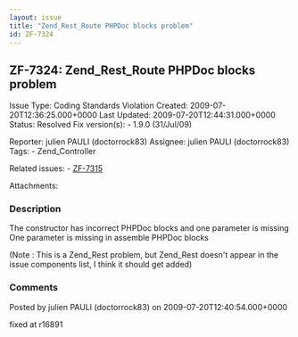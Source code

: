 ```yaml
---
layout: issue
title: "Zend_Rest_Route PHPDoc blocks problem"
id: ZF-7324
---
```


ZF-7324: Zend\_Rest\_Route PHPDoc blocks problem
------------------------------------------------

 Issue Type: Coding Standards Violation Created: 2009-07-20T12:36:25.000+0000 Last Updated: 2009-07-20T12:44:31.000+0000 Status: Resolved Fix version(s): - 1.9.0 (31/Jul/09)
 
 Reporter:  julien PAULI (doctorrock83)  Assignee:  julien PAULI (doctorrock83)  Tags: - Zend\_Controller
 
 Related issues: - [ZF-7315](/issues/browse/ZF-7315)
 
 Attachments: 
### Description

The constructor has incorrect PHPDoc blocks and one parameter is missing One parameter is missing in assemble PHPDoc blocks

(Note : This is a Zend\_Rest problem, but Zend\_Rest doesn't appear in the issue components list, I think it should get added)

 

 

### Comments

Posted by julien PAULI (doctorrock83) on 2009-07-20T12:40:54.000+0000

fixed at r16891

 

 